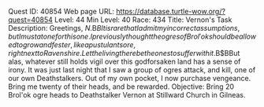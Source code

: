 Quest ID: 40854
Web page URL: https://database.turtle-wow.org/?quest=40854
Level: 44
Min Level: 40
Race: 434
Title: Vernon's Task
Description: Greetings, $N.$B$BIt is rare that I admit my incorrect assumptions, but I must atone for this one. I previously thought the ogres of Brol'ok should be allowed to grow and fester, like a pustulant sore, right next to Ravenshire. Let the living there be the ones to suffer with it.$B$BBut alas, whatever still holds vigil over this godforsaken land has a sense of irony. It was just last night that I saw a group of ogres attack, and kill, one of our own Deathstalkers. Out of my own pocket, I now purchase vengeance. Bring me twenty of their heads, and be rewarded.
Objective: Bring 20 Brol'ok ogre heads to Deathstalker Vernon at Stillward Church in Gilneas.
